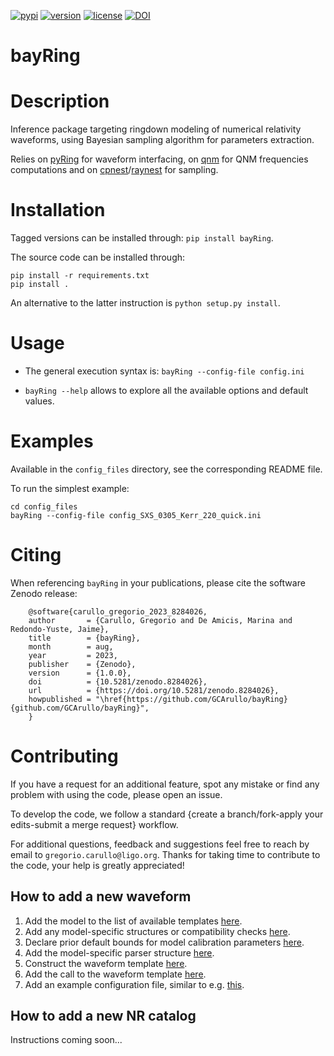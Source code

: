 [![pypi](https://badge.fury.io/py/bayRing.svg)](https://pypi.org/project/bayRing/1.0.0/) [![version](https://img.shields.io/pypi/pyversions/bayRing.svg)](https://pypi.org/project/bayRing/) [![license](https://img.shields.io/badge/License-MIT-red.svg)](https://opensource.org/licenses/MIT) [![DOI](https://zenodo.org/badge/DOI/10.5281/zenodo.8284026.svg)](https://doi.org/10.5281/zenodo.8284026)

bayRing
=======

# Description

Inference package targeting ringdown modeling of numerical relativity waveforms, using Bayesian sampling algorithm for parameters extraction.  

Relies on [pyRing](https://git.ligo.org/lscsoft/pyring) for waveform interfacing, on [qnm](https://github.com/duetosymmetry/qnm/) for QNM frequencies computations and on [cpnest](https://github.com/johnveitch/cpnest/tree/master)/[raynest](https://github.com/wdpozzo/raynest) for sampling.

# Installation

Tagged versions can be installed through: `pip install bayRing`.

The source code can be installed through: 

  ```
  pip install -r requirements.txt
  pip install .
  ```

An alternative to the latter instruction is `python setup.py install`.

# Usage

* The general execution syntax is: `bayRing --config-file config.ini`

* `bayRing --help` allows to explore all the available options and default values.

# Examples

Available in the `config_files` directory, see the corresponding README file.

To run the simplest example: 

  ```
  cd config_files
  bayRing --config-file config_SXS_0305_Kerr_220_quick.ini
  ```

# Citing

When referencing ``bayRing`` in your publications, please cite the software Zenodo release:
   
  ```
      @software{carullo_gregorio_2023_8284026,
      author       = {Carullo, Gregorio and De Amicis, Marina and Redondo-Yuste, Jaime},
      title        = {bayRing},
      month        = aug,
      year         = 2023,
      publisher    = {Zenodo},
      version      = {1.0.0},
      doi          = {10.5281/zenodo.8284026},
      url          = {https://doi.org/10.5281/zenodo.8284026},
      howpublished = "\href{https://github.com/GCArullo/bayRing}{github.com/GCArullo/bayRing}",
      }
  ```

# Contributing

If you have a request for an additional feature, spot any mistake or find any problem with using the code, please open an issue.

To develop the code, we follow a standard {create a branch/fork-apply your edits-submit a merge request} workflow.

For additional questions, feedback and suggestions feel free to reach by email to `gregorio.carullo@ligo.org`. Thanks for taking time to contribute to the code, your help is greatly appreciated!

## How to add a new waveform

1. Add the model to the list of available templates [here](https://github.com/GCArullo/bayRing/blob/8053d9232bbace0fb8ec114ce084fb4c65bcb5e5/bayRing/initialise.py#L273).
2. Add any model-specific structures or compatibility checks [here](https://github.com/GCArullo/bayRing/blob/8053d9232bbace0fb8ec114ce084fb4c65bcb5e5/bayRing/initialise.py#192).
3. Declare prior default bounds for model calibration parameters [here](https://github.com/GCArullo/bayRing/blob/8053d9232bbace0fb8ec114ce084fb4c65bcb5e5/bayRing/inference.py#L73).
4. Add the model-specific parser structure [here](https://github.com/GCArullo/bayRing/blob/8053d9232bbace0fb8ec114ce084fb4c65bcb5e5/bayRing/inference.py#L313).
5. Construct the waveform template [here](https://github.com/GCArullo/bayRing/blob/8053d9232bbace0fb8ec114ce084fb4c65bcb5e5/bayRing/template_waveforms.py#L87).
6. Add the call to the waveform template [here](https://github.com/GCArullo/bayRing/blob/8053d9232bbace0fb8ec114ce084fb4c65bcb5e5/bayRing/template_waveforms.py#L169).
7. Add an example configuration file, similar to e.g. [this](https://github.com/GCArullo/bayRing/blob/8053d9232bbace0fb8ec114ce084fb4c65bcb5e5/config_files/config_SXS_0305_Kerr_220_quick.ini).

## How to add a new NR catalog

Instructions coming soon...
